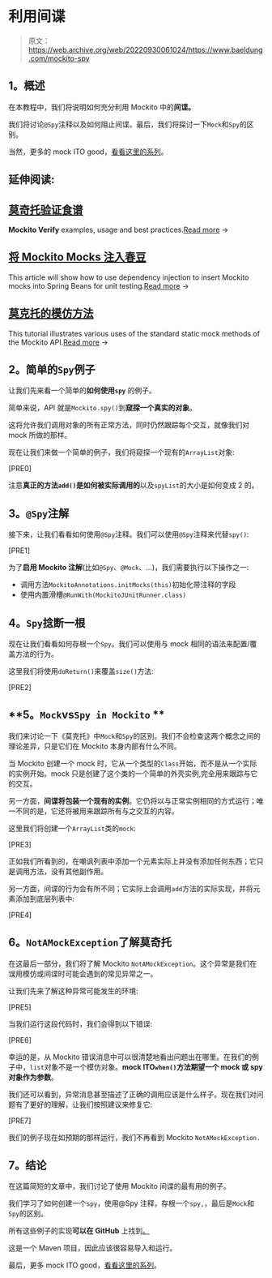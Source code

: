 # 利用间谍

> 原文：<https://web.archive.org/web/20220930061024/https://www.baeldung.com/mockito-spy>

## **1。概述**

在本教程中，我们将说明如何充分利用 Mockito 中的**间谍。**

我们将讨论`@Spy`注释以及如何阻止间谍。最后，我们将探讨一下`Mock`和`Spy`的区别。

当然，更多的 mock ITO good，[看看这里的系列](/web/20221201145617/https://www.baeldung.com/tag/mockito/)。

## 延伸阅读:

## [莫奇托验证食谱](/web/20221201145617/https://www.baeldung.com/mockito-verify)

**Mockito Verify** examples, usage and best practices.[Read more](/web/20221201145617/https://www.baeldung.com/mockito-verify) →

## [将 Mockito Mocks 注入春豆](/web/20221201145617/https://www.baeldung.com/injecting-mocks-in-spring)

This article will show how to use dependency injection to insert Mockito mocks into Spring Beans for unit testing.[Read more](/web/20221201145617/https://www.baeldung.com/injecting-mocks-in-spring) →

## [莫克托的模仿方法](/web/20221201145617/https://www.baeldung.com/mockito-mock-methods)

This tutorial illustrates various uses of the standard static mock methods of the Mockito API.[Read more](/web/20221201145617/https://www.baeldung.com/mockito-mock-methods) →

## **2。简单的`Spy`例子**

让我们先来看一个简单的**如何使用`spy`** 的例子。

简单来说，API 就是`Mockito.spy()`到**窥探一个真实的对象**。

这将允许我们调用对象的所有正常方法，同时仍然跟踪每个交互，就像我们对 mock 所做的那样。

现在让我们来做一个简单的例子，我们将窥探一个现有的`ArrayList`对象:

[PRE0]

注意**真正的方法`add()`是如何被实际调用的**以及`spyList`的大小是如何变成 2 的。

## **3。`@Spy`注解**

接下来，让我们看看如何使用`@Spy`注释。我们可以使用`@Spy`注释来代替`spy()`:

[PRE1]

为了**启用 Mockito 注解**(比如`@Spy`、`@Mock`、…)，我们需要执行以下操作之一:

*   调用方法`MockitoAnnotations.initMocks(this)`初始化带注释的字段
*   使用内置滑槽`@RunWith(MockitoJUnitRunner.class)`

## **4。`Spy`捻断一根**

现在让我们看看如何存根一个`Spy`。我们可以使用与 mock 相同的语法来配置/覆盖方法的行为。

这里我们将使用`doReturn()`来覆盖`size()`方法:

[PRE2]

## **5。`Mock`vs`Spy in Mockito` **

我们来讨论一下《莫克托》中`Mock`和`Spy`的区别。我们不会检查这两个概念之间的理论差异，只是它们在 Mockito 本身内部有什么不同。

当 Mockito 创建一个 mock 时，它从一个类型的`Class`开始，而不是从一个实际的实例开始。mock 只是创建了这个类的一个简单的外壳实例,完全用来跟踪与它的交互。

另一方面，**间谍将包装一个现有的实例**。它仍将以与正常实例相同的方式运行；唯一不同的是，它还将被用来跟踪所有与之交互的内容。

这里我们将创建一个`ArrayList`类的`mock`:

[PRE3]

正如我们所看到的，在嘲讽列表中添加一个元素实际上并没有添加任何东西；它只是调用方法，没有其他副作用。

另一方面，间谍的行为会有所不同；它实际上会调用`add`方法的实际实现，并将元素添加到底层列表中:

[PRE4]

## **6。`NotAMockException`了解莫奇托**

在这最后一部分，我们将了解 Mockito `NotAMockException`。这个异常是我们在误用模仿或间谍时可能会遇到的常见异常之一。

让我们先来了解这种异常可能发生的环境:

[PRE5]

当我们运行这段代码时，我们会得到以下错误:

[PRE6]

幸运的是，从 Mockito 错误消息中可以很清楚地看出问题出在哪里。在我们的例子中，`list`对象不是一个模仿对象。**mock ITO`when()`方法期望一个 mock 或 spy 对象作为参数**。

我们还可以看到，异常消息甚至描述了正确的调用应该是什么样子。现在我们对问题有了更好的理解，让我们按照建议来修复它:

[PRE7]

我们的例子现在如预期的那样运行，我们不再看到 Mockito `NotAMockException.`

## **7。结论**

在这篇简短的文章中，我们讨论了使用 Mockito 间谍的最有用的例子。

我们学习了如何创建一个`spy`，使用@Spy 注释，存根一个`spy,`，最后是`Mock`和`Spy`的区别。

所有这些例子的实现**可以在 GitHub** 上找到[。](https://web.archive.org/web/20221201145617/https://github.com/eugenp/tutorials/tree/master/testing-modules/mockito-simple)

这是一个 Maven 项目，因此应该很容易导入和运行。

最后，更多 mock ITO good，[看看这里的系列](/web/20221201145617/https://www.baeldung.com/tag/mockito/)。